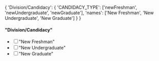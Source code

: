 { 
	'Division/Candidacy': {
        'CANDIDACY_TYPE': ['newFreshman', 'newUndergraduate', 'newGraduate'],
        'names': ['New Freshman', 'New Undergraduate', 'New Graduate']
    }
}

<h4> "Division/Candidacy" </h4>
<div class="col-md-4">
		<ul>
			<li class="checkbox">
				<label>
					<input type="checkbox" name="CANDIDACY_TYPE" value="newFreshman">"New Freshman"
				</label>
			</li>
			<li class="checkbox">
				<label>
					<input type="checkbox" name="CANDIDACY_TYPE" value="newUndergraduate">"New Undergraduate"
				</label>
			</li>
			<li class="checkbox">
				<label>
					<input type="checkbox" name="CANDIDACY_TYPE" value="newGraduate">"New Graduate"
				</label>
			</li>
		</ul>
</div>